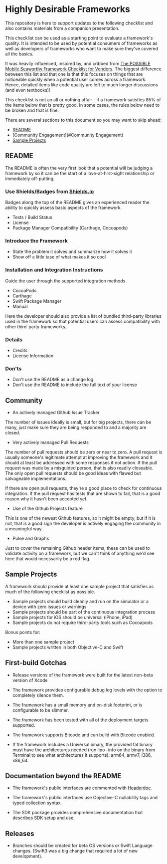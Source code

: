 # Highly Desirable Frameworks

This repository is here to support updates to the following checklist and also contains materials from a companion presentation.

This checklist can be used as a starting point to evaluate a framework's quality.  It is intended to be used by potential consumers of frameworks as well as developers of frameworks who want to make sure they've covered all the basics.

It was heavily influenced, inspired by, and cribbed from [The POSSIBLE Mobile Seaworthy Framework Checklist for Vendors](https://gist.github.com/POMBuilds/eb439cfa2300b080c7b75006ab69265e).  The biggest difference between this list and that one is that this focuses on things that are noticeable quickly when a potential user comes across a framework.  Hence, detailed items like code quality are left to much longer discussions (and even textbooks)!

This checklist is not an all or nothing affair - if a framework satisfies 85% of the items below that is pretty good.  In some cases, the rules below need to be broken and that is fine.

There are several sections to this document so you may want to skip ahead:

* [README](#README)
* [Community Engagement](#Community Engagement)
* [Sample Projects](#SampleProjects)

<a name="README"></a>
## README

The README is often the very first look that a potential will be judging a framework by so it can be the start of a love-at-first-sight relationship or immediately off-putting.  

### Use Shields/Badges from [Shields.io](https://shields.io/)

Badges along the top of the README gives an experienced reader the ability to quickly assess basic aspects of the framework.

* Tests / Build Status
* License
* Package Manager Compatibility (Carthage, Cocoapods)

### Introduce the Framework

* State the problem it solves and summarize how it solves it
* Show off a little tase of what makes it so cool

### Installation and Integration Instructions

Guide the user through the supported integration methods

* CocoaPods
* Carthage
* Swift Package Manager
* Manual

Here the developer should also provide a list of bundled third-party libraries used in the framework so that potential users can assess compatibility with other third-party frameworks.

### Details

* Credits
* License Information

### Don'ts

* Don't use the README as a change log
* Don't use the README to include the full text of your license

<a name="CommunityEngagement"></a>
## Community

* An actively managed Github Issue Tracker

The number of issues ideally is small, but for big projects, there can be many, just make sure they are being responded to and a majority are closed.

* Very actively managed Pull Requests

The number of pull requests should be zero or near to zero.  A pull request is usually someone's legitimate attempt at improving the framework and it should at least be addressed with some responses if not action.  If the pull request was made by a misguided person, that is also readily closeable.  The only open pull requests should be good ideas with flawed but salvageable implementations.

If there are open pull requests, they're a good place to check for continuous integration.  If the pull request has tests that are shown to fail, that is a good reason why it hasn't been accepted yet.

* Use of the Github Projects feature

This is one of the newest Github features, so it might be empty, but if it is not, that is a good sign the developer is actively engaging the community in a meaningful way.

* Pulse and Graphs

Just to cover the remaining Github header items, these can be used to validate activity on a framework, but we can't think of anything we'd see here that would necessarily be a red flag.


<a name="SampleProjects"></a>
## Sample Projects

A framework should provide at least one sample project that satisfies as much of the following checklist as possible.

* Sample projects should build cleanly and run on the simulator or a device with zero issues or warnings
* Sample projects should be part of the continuous integration process
* Sample projects for iOS should be universal (iPhone, iPad)
* Sample projects do not require third-party tools such as Cocoapods

Bonus points for:

* More than one sample project
* Sample projects written in both Objective-C and Swift

<a name="Technical"></a>

## First-build Gotchas

* Release versions of the framework were built for the latest non-beta version of Xcode

* The framework provides configurable debug log levels with the option to completely silence them.

* The framework has a small memory and on-disk footprint, or is configurable to be slimmer.

* The framework has been tested with all of the deployment targets supported.

* The framework supports Bitcode and can build with Bitcode enabled.

* If the framework includes a Universal binary, the provided fat binary must have the architectures needed (run lipo -info on the binary from Terminal to see what architectures it supports): arm64, armv7, i386, x86_64.

## Documentation beyond the README

* The framework's public interfaces are commented with [Headerdoc](http://nshipster.com/swift-documentation/).

* The framework's public interfaces use Objective-C nullability tags and typed collection syntax.

* The SDK package provides comprehensive documentation that describes SDK setup and use.

## Releases

* Branches should be created for beta OS versions or Swift Language changes.  (Swift3 was a big change that required a lot of new development).

